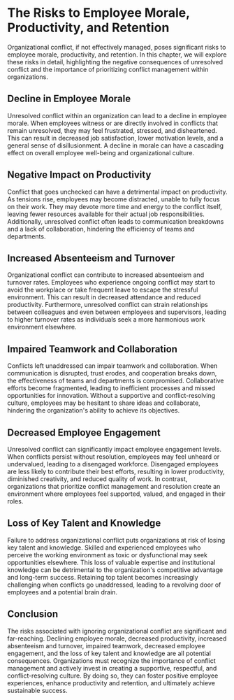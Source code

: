 # The Risks to Employee Morale, Productivity, and Retention

Organizational conflict, if not effectively managed, poses significant risks to employee morale, productivity, and retention. In this chapter, we will explore these risks in detail, highlighting the negative consequences of unresolved conflict and the importance of prioritizing conflict management within organizations.

## Decline in Employee Morale

Unresolved conflict within an organization can lead to a decline in employee morale. When employees witness or are directly involved in conflicts that remain unresolved, they may feel frustrated, stressed, and disheartened. This can result in decreased job satisfaction, lower motivation levels, and a general sense of disillusionment. A decline in morale can have a cascading effect on overall employee well-being and organizational culture.

## Negative Impact on Productivity

Conflict that goes unchecked can have a detrimental impact on productivity. As tensions rise, employees may become distracted, unable to fully focus on their work. They may devote more time and energy to the conflict itself, leaving fewer resources available for their actual job responsibilities. Additionally, unresolved conflict often leads to communication breakdowns and a lack of collaboration, hindering the efficiency of teams and departments.

## Increased Absenteeism and Turnover

Organizational conflict can contribute to increased absenteeism and turnover rates. Employees who experience ongoing conflict may start to avoid the workplace or take frequent leave to escape the stressful environment. This can result in decreased attendance and reduced productivity. Furthermore, unresolved conflict can strain relationships between colleagues and even between employees and supervisors, leading to higher turnover rates as individuals seek a more harmonious work environment elsewhere.

## Impaired Teamwork and Collaboration

Conflicts left unaddressed can impair teamwork and collaboration. When communication is disrupted, trust erodes, and cooperation breaks down, the effectiveness of teams and departments is compromised. Collaborative efforts become fragmented, leading to inefficient processes and missed opportunities for innovation. Without a supportive and conflict-resolving culture, employees may be hesitant to share ideas and collaborate, hindering the organization's ability to achieve its objectives.

## Decreased Employee Engagement

Unresolved conflict can significantly impact employee engagement levels. When conflicts persist without resolution, employees may feel unheard or undervalued, leading to a disengaged workforce. Disengaged employees are less likely to contribute their best efforts, resulting in lower productivity, diminished creativity, and reduced quality of work. In contrast, organizations that prioritize conflict management and resolution create an environment where employees feel supported, valued, and engaged in their roles.

## Loss of Key Talent and Knowledge

Failure to address organizational conflict puts organizations at risk of losing key talent and knowledge. Skilled and experienced employees who perceive the working environment as toxic or dysfunctional may seek opportunities elsewhere. This loss of valuable expertise and institutional knowledge can be detrimental to the organization's competitive advantage and long-term success. Retaining top talent becomes increasingly challenging when conflicts go unaddressed, leading to a revolving door of employees and a potential brain drain.

## Conclusion

The risks associated with ignoring organizational conflict are significant and far-reaching. Declining employee morale, decreased productivity, increased absenteeism and turnover, impaired teamwork, decreased employee engagement, and the loss of key talent and knowledge are all potential consequences. Organizations must recognize the importance of conflict management and actively invest in creating a supportive, respectful, and conflict-resolving culture. By doing so, they can foster positive employee experiences, enhance productivity and retention, and ultimately achieve sustainable success.
